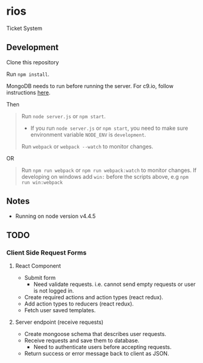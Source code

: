 # rios
Ticket System

## Development

Clone this repository

Run `npm install`.

MongoDB needs to run before running the server.  For c9.io, follow instructions
[here](https://community.c9.io/t/setting-up-mongodb/1717).

Then

> Run `node server.js` or `npm start`.
> * If you run `node server.js` or `npm start`, you need to make sure environment variable `NODE_ENV` is `development`.
>
> Run `webpack` or `webpack --watch` to monitor changes.

OR

> Run `npm run webpack` or `npm run webpack:watch` to monitor changes.
> If developing on windows add `win:` before the scripts above, e.g `npm run win:webpack`



## Notes

* Running on node version v4.4.5

## TODO

### Client Side Request Forms

1. React Component
    * Submit form
        * Need validate requests. i.e. cannot send empty requests or user is not logged in.
    * Create required actions and action types (react redux).
    * Add action types to reducers (react redux).
    * Fetch user saved templates.

2. Server endpoint (receive requests)
    * Create mongoose schema that describes user requests.
    * Receive requests and save them to database.
        * Need to authenticate users before accepting requests.
    * Return success or error message back to client as JSON.





